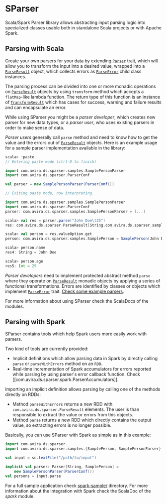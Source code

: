 SParser
=======

Scala/Spark Parser library allows abstracting input parsing logic into
specialized classes usable both in standalone Scala projects or with Apache
Spark.

Parsing with Scala
------------------

Create your own parsers for your data by extending
[`Parser`](/core/src/main/scala/com/avira/ds/sparser/Parser) trait, which will
allow you to transform the input into a desired value, wrapped into a
[`ParseResult`](/core/src/main/scala/com/avira/ds/sparser/ParseResult) object,
which collects errors as
[`ParseError`](/core/src/main/scala/com/avira/ds/sparser/ParseError) child
class instances.

The parsing process can be divided into one or more monadic operations on
[`ParseResult`](/core/src/main/scala/com/avira/ds/sparser/ParseResult) objects
by using `transform` method which accepts a `flatMap`-like lambda function. The
return type of this function is an instance of
[`TransformResult`](/core/src/main/scala/com/avira/ds/sparser/TransformResult)
which has cases for success, warning and failure results and can encapsulate an
error.

While using SParser you might be a _parser developer_, which creates new parser
for new data types, or a _parser user_, who uses existing parsers in order to
make sense of data.

_Parser users_ generally call `parse` method and need to know how to get the
value and the errors out of
[`ParseResult`](/core/src/main/scala/com/avira/ds/sparser/ParseResult) objects.
Here is an example usage for a sample parser implementation available in the
library:

```scala
scala> :paste
// Entering paste mode (ctrl-D to finish)

import com.avira.ds.sparser.samples.SamplePersonParser
import com.avira.ds.sparser.ParserConf

val parser = new SamplePersonParser(ParserConf())

// Exiting paste mode, now interpreting.

import com.avira.ds.sparser.samples.SamplePersonParser
import com.avira.ds.sparser.ParserConf
parser: com.avira.ds.sparser.samples.SamplePersonParser = [...]

scala> val res = parser.parse("John Doe\t25")
res: com.avira.ds.sparser.ParseResult[String,com.avira.ds.sparser.samples.SamplePerson] = [...]

scala> val person = res.valueOption.get
person: com.avira.ds.sparser.samples.SamplePerson = SamplePerson(John Doe,25)

scala> person.name
res4: String = John Doe

scala> person.age
res5: Int = 25
```

_Parser developers_ need to implement protected abstract method `parse` where
they operate on
[`ParseResult`](/core/src/main/scala/com/avira/ds/sparser/ParseResult) monadic
objects by applying a series of functional transformations. Errors are
identified by classes or objects which implement
[`ParseError`](/core/src/main/scala/com/avira/ds/sparser/ParseError) trait.
[Check some example
parsers](/core/src/main/scala/com/avira/ds/sparser/samples/).

For more information about using SParser check the ScalaDocs of the modules.

Parsing with Spark
------------------

SParser contains tools which help Spark users more easily work with parsers.

Two kind of tools are currently provided:

* Implicit definitions which allow parsing data in Spark by directly calling
`parse` or `parseWithErrors` method on an `RDD`.
* Real-time incrementation of Spark accumulators for errors reported while
parsing by using parser's error callback function. Check
[[com.avira.ds.sparser.spark.ParserAccumulators]].

Importing an implicit definition allows parsing by calling one of the methods
directly on RDDs:

- Method `parseWithErrors` returns a new RDD with
`com.avira.ds.sparser.ParseResult` elements. The user is than responsible to
extract the value or errors from this objects.
- Method `parse` returns a new RDD which directly contains the output value, so
extracting errors is no longer possible.

Basically, you can use SParser with Spark as simple as in this example:

```scala
import com.avira.ds.sparser._
import com.avira.ds.sparser.samples.{SamplePerson, SamplePersonParser}

val input = sc.textFile("/path/to/input")

implicit val parser: Parser[String, SamplePerson] =
    new SamplePersonParser(ParserConf())
val persons = input.parse
```

For a full sample application check [spark-sample/](/spark-sample) directory.
For more information about the integration with Spark check the ScalaDoc of the
_spark_ module.
